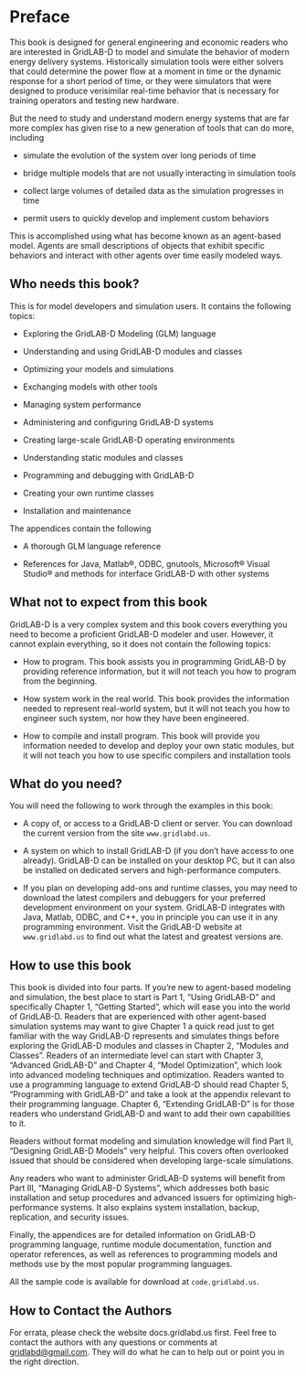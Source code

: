 # Preface

This book is designed for general engineering and economic readers who are interested in GridLAB-D to model and simulate the behavior of modern energy delivery systems.  Historically simulation tools were either solvers that could determine the power flow at a moment in time or the dynamic response for a short period of time, or they were simulators that were designed to produce verisimilar real-time behavior that is necessary for training operators and testing new hardware.

But the need to study and understand modern energy systems that are far more complex has given rise to a new generation of tools that can do more, including

 - simulate the evolution of the system over long periods of time

 - bridge multiple models that are not usually interacting in simulation tools

 - collect large volumes of detailed data as the simulation progresses in time

 - permit users to quickly develop and implement custom behaviors

This is accomplished using what has become known as an agent-based model.  Agents are small descriptions of objects that exhibit specific behaviors and interact with other agents over time easily modeled ways.  

## Who needs this book?

This is for model developers and simulation users.  It contains the following topics:

 - Exploring the GridLAB-D Modeling (GLM) language

 - Understanding and using GridLAB-D modules and classes

 - Optimizing your models and simulations

 - Exchanging models with other tools

 - Managing system performance

 - Administering and configuring GridLAB-D systems

 - Creating large-scale GridLAB-D operating environments

 - Understanding static modules and classes

 - Programming and debugging with GridLAB-D

 - Creating your own runtime classes

 - Installation and maintenance

The appendices contain the following

 - A thorough GLM language reference

 - References for Java, Matlab®, ODBC, gnutools, Microsoft® Visual Studio® and methods for interface GridLAB-D with other systems

## What not to expect from this book

GridLAB-D is a very complex system and this book covers everything you need to become a proficient GridLAB-D modeler and user.  However, it cannot explain everything, so it does not contain the following topics:

 - How to program.  This book assists you in programming GridLAB-D by providing reference information, but it will not teach you how to program from the beginning.

 - How system work in the real world.  This book provides the information needed to represent real-world system, but it will not teach you how to engineer such system, nor how they have been engineered.

 - How to compile and install program.  This book will provide you information needed to develop and deploy your own static modules, but it will not teach you how to use specific compilers and installation tools

## What do you need?

You will need the following to work through the examples in this book:

 - A copy of, or access to a GridLAB-D client or server.  You can download the current version from the site `www.gridlabd.us`.

 - A system on which to install GridLAB-D (if you don’t have access to one already).  GridLAB-D can be installed on your desktop PC, but it can also be installed on dedicated servers and high-performance computers.

 - If you plan on developing add-ons and runtime classes, you may need to download the latest compilers and debuggers for your preferred development environment on your system.  GridLAB-D integrates with Java, Matlab, ODBC, and C++, you in principle you can use it in any programming environment.  Visit the GridLAB-D website at `www.gridlabd.us` to find out what the latest and greatest versions are.

## How to use this book

This book is divided into four parts.  If you’re new to agent-based modeling and simulation, the best place to start is Part 1, “Using GridLAB-D” and specifically Chapter 1, “Getting Started”, which will ease you into the world of GridLAB-D.  Readers that are experienced with other agent-based simulation systems may want to give Chapter 1 a quick read just to get familiar with the way GridLAB-D represents and simulates things before exploring the GridLAB-D modules and classes in Chapter 2, “Modules and Classes”.  Readers of an intermediate level can start with Chapter 3, “Advanced GridLAB-D” and Chapter 4, “Model Optimization”, which look into advanced modeling techniques and optimization.  Readers wanted to use a programming language to extend GridLAB-D should read Chapter 5, “Programming with GridLAB-D” and take a look at the appendix relevant to their programming language.  Chapter 6, “Extending GridLAB-D” is for those readers who understand GridLAB-D and want to add their own capabilities to it.

Readers without format modeling and simulation knowledge will find Part II, “Designing GridLAB-D Models” very helpful.  This covers often overlooked issued that should be considered when developing large-scale simulations.

Any readers who want to administer GridLAB-D systems will benefit from Part III, “Managing GridLAB-D Systems”, which addresses both basic installation and setup procedures and advanced issuers for optimizing high-performance systems.  It also explains system installation, backup, replication, and security issues.

Finally, the appendices are for detailed information on GridLAB-D programming language, runtime module documentation, function and operator references, as well as references to programming models and methods use by the most popular programming languages.

All the sample code is available for download at `code.gridlabd.us`.

## How to Contact the Authors

For errata, please check the website docs.gridlabd.us first.  Feel free to contact the authors with any questions or comments at gridlabd@gmail.com. They will do what he can to help out or point you in the right direction.
